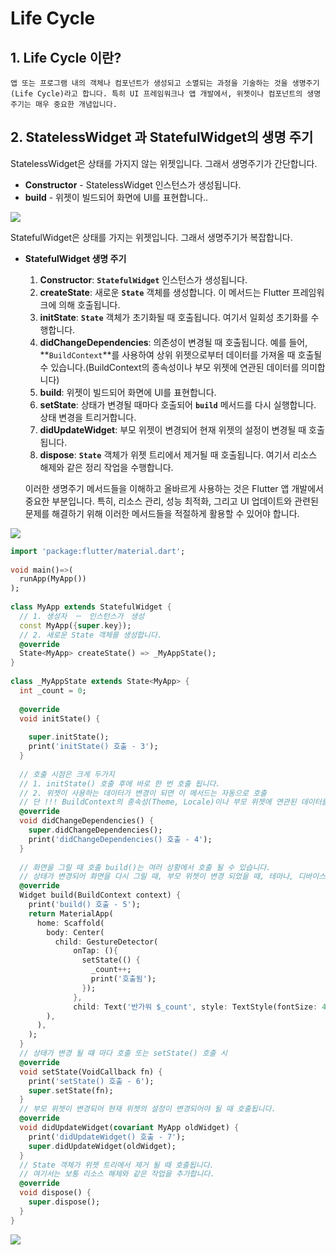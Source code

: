 # Life Cycle

## 1. Life Cycle 이란?

```text
앱 또는 프로그램 내의 객체나 컴포넌트가 생성되고 소멸되는 과정을 기술하는 것을 생명주기(Life Cycle)라고 합니다. 특히 UI 프레임워크나 앱 개발에서, 위젯이나 컴포넌트의 생명주기는 매우 중요한 개념입니다.
```


## 2. StatelessWidget 과 StatefulWidget의 생명 주기
StatelessWidget은 상태를 가지지 않는 위젯입니다. 그래서 생명주기가 간단합니다.
- **Constructor** - StatelessWidget 인스턴스가 생성됩니다.
- **build** - 위젯이 빌드되어 화면에 UI를 표현합니다..


![](https://i.imgur.com/XILzUjM.png)


StatefulWidget은 상태를 가지는 위젯입니다. 그래서 생명주기가 복잡합니다.

- **StatefulWidget 생명 주기**
    
    1. **Constructor**: **`StatefulWidget`** 인스턴스가 생성됩니다.
    2. **createState**: 새로운 **`State`** 객체를 생성합니다. 이 메서드는 Flutter 프레임워크에 의해 호출됩니다.
    3. **initState**: **`State`** 객체가 초기화될 때 호출됩니다. 여기서 일회성 초기화를 수행합니다.
    4. **didChangeDependencies**: 의존성이 변경될 때 호출됩니다. 예를 들어, **`BuildContext`**를 사용하여 상위 위젯으로부터 데이터를 가져올 때 호출될 수 있습니다.(BuildContext의 종속성이나 부모 위젯에 연관된 데이터를 의미합니다)
    5. **build**: 위젯이 빌드되어 화면에 UI를 표현합니다.
    6. **setState**: 상태가 변경될 때마다 호출되어 **`build`** 메서드를 다시 실행합니다. 상태 변경을 트리거합니다.
    7. **didUpdateWidget**: 부모 위젯이 변경되어 현재 위젯의 설정이 변경될 때 호출됩니다.
    8. **dispose**: **`State`** 객체가 위젯 트리에서 제거될 때 호출됩니다. 여기서 리소스 해제와 같은 정리 작업을 수행합니다.

    이러한 생명주기 메서드들을 이해하고 올바르게 사용하는 것은 Flutter 앱 개발에서 중요한 부분입니다. 특히, 리소스 관리, 성능 최적화, 그리고 UI 업데이트와 관련된 문제를 해결하기 위해 이러한 메서드들을 적절하게 활용할 수 있어야 합니다.


![](https://i.imgur.com/Eh7cQBO.png)

```dart
import 'package:flutter/material.dart';  
  
void main()=>(  
  runApp(MyApp())  
);  
  
class MyApp extends StatefulWidget {  
  // 1. 생성자　－　인스턴스가　생성  
  const MyApp({super.key});  
  // 2. 새로운 State 객체를 생성합니다.  
  @override  
  State<MyApp> createState() => _MyAppState();  
}  
  
class _MyAppState extends State<MyApp> {  
  int _count = 0;  
  
  @override  
  void initState() {  
  
    super.initState();  
    print('initState() 호출 - 3');  
  }  
  
  // 호출 시점은 크게 두가지  
  // 1. initState() 호출 후에 바로 한 번 호출 됩니다.  
  // 2. 위젯이 사용하는 데이터가 변경이 되면 이 메서드는 자동으로 호출  
  // 단 !!! BuildContext의 종속성(Theme, Locale)이나 부모 위젯에 연관된 데이터를 의미합니다.  
  @override  
  void didChangeDependencies() {  
    super.didChangeDependencies();  
    print('didChangeDependencies() 호출 - 4');  
  }  
  
  // 화면을 그릴 때 호출 build()는 여러 상황에서 호출 될 수 있습니다.  
  // 상태가 변경되어 화면을 다시 그릴 때, 부모 위젯이 변경 되었을 때, 테마나, 디바이스에 화면 방향이 변경되었을 때  
  @override  
  Widget build(BuildContext context) {  
    print('build() 호출 - 5');  
    return MaterialApp(  
      home: Scaffold(  
        body: Center(  
          child: GestureDetector(  
              onTap: (){  
                setState(() {  
                  _count++;  
                  print('호출됨');  
                });  
              },  
              child: Text('반가워 $_count', style: TextStyle(fontSize: 40),)),  
        ),  
      ),  
    );  
  }  
  // 상태가 변경 될 떄 마다 호출 또는 setState() 호출 시  
  @override  
  void setState(VoidCallback fn) {  
    print('setState() 호출 - 6');  
    super.setState(fn);  
  }  
  // 부모 위젯이 변경되어 현재 위젯의 설정이 변경되어야 될 때 호출됩니다.  
  @override  
  void didUpdateWidget(covariant MyApp oldWidget) {  
    print('didUpdateWidget() 호출 - 7');  
    super.didUpdateWidget(oldWidget);  
  }  
  // State 객체가 위젯 트리에서 제거 될 때 호출됩니다.  
  // 여기서는 보통 리소스 해제와 같은 작업을 추가합니다.  
  @override  
  void dispose() {  
    super.dispose();  
  }  
}
```


![](https://i.imgur.com/o0lc9N4.png)
